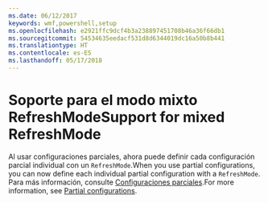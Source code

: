 ```yaml
---
ms.date: 06/12/2017
keywords: wmf,powershell,setup
ms.openlocfilehash: e2921ffc9dcf4b3a238897451708b46a36f66db1
ms.sourcegitcommit: 54534635eedacf531d8d6344019dc16a50b8b441
ms.translationtype: HT
ms.contentlocale: es-ES
ms.lasthandoff: 05/17/2018
---
```

# <a name="support-for-mixed-refreshmode"></a><span data-ttu-id="7d1ec-102">Soporte para el modo mixto RefreshMode</span><span class="sxs-lookup"><span data-stu-id="7d1ec-102">Support for mixed RefreshMode</span></span>

<span data-ttu-id="7d1ec-103">Al usar configuraciones parciales, ahora puede definir cada configuración parcial individual con un `RefreshMode`.</span><span class="sxs-lookup"><span data-stu-id="7d1ec-103">When you use partial configurations, you can now define each individual partial configuration with a `RefreshMode`.</span></span>
<span data-ttu-id="7d1ec-104">Para más información, consulte [Configuraciones parciales](https://msdn.microsoft.com/powershell/dsc/partialconfigs).</span><span class="sxs-lookup"><span data-stu-id="7d1ec-104">For more information, see [Partial configurations](https://msdn.microsoft.com/powershell/dsc/partialconfigs).</span></span>
